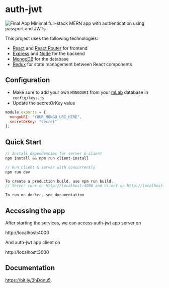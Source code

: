 # auth-jwt

![Final App](https://recordit.co/ufmeHgjJ7z)
Minimal full-stack MERN app with authentication using passport and JWTs

This project uses the following technologies:

- [React](https://reactjs.org) and [React Router](https://reacttraining.com/react-router/) for frontend
- [Express](http://expressjs.com/) and [Node](https://nodejs.org/en/) for the backend
- [MongoDB](https://www.mongodb.com/) for the database
- [Redux](https://redux.js.org/basics/usagewithreact) for state management between React components

## Configuration

- Make sure to add your own `MONGOURI` from your [mLab](http://mlab.com) database in `config/keys.js`
- Update the secretOrKey value

```javascript
module.exports = {
  mongoURI: "YOUR_MONGO_URI_HERE",
  secretOrKey: "secret"
};
```

## Quick Start

```javascript
// Install dependencies for server & client
npm install && npm run client-install

// Run client & server with concurrently
npm run dev

To create a production build, use npm run build.
// Server runs on http://localhost:4000 and client on http://localhost:3000

To run on docker, see documentation 
```


## Accessing the app

After starting the services, we can access auth-jwt app server on

http://localhost:4000

And auth-jwt app client on

http://localhost:3000


## Documentation 

https://bit.ly/3hDqnu5 

